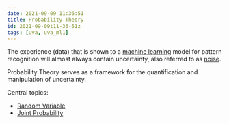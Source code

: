 ```yaml
---
date: 2021-09-09 11:36:51
title: Probability Theory
id: 2021-09-09t11-36-51z
tags: [uva, uva_ml1]
---
```


The experience (data) that is shown to a
[machine learning](./2021-09-09t10-48-40z.md) model for pattern recognition will
almost always contain uncertainty, also referred to as
[noise](./2020-11-10t15-47-54z.md).

Probability Theory serves as a framework for the quantification and manipulation
of uncertainty.

Central topics:

- [Random Variable](./2021-09-09t11-46-21z.md)
- [Joint Probability](./2021-09-09t19-46-09z.md)
